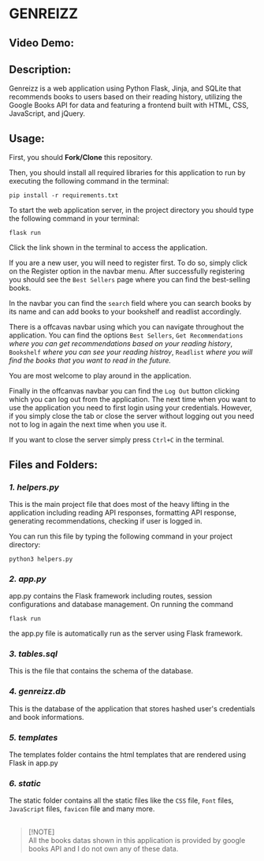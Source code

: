 # GENREIZZ
## Video Demo:
## Description:
Genreizz is a web application using Python Flask, Jinja, and SQLite that recommends books to users based on their reading history, utilizing the Google Books API for data and featuring a frontend built with HTML, CSS, JavaScript, and jQuery.
## Usage:
First, you should **Fork/Clone** this repository.

Then, you should install all required libraries for this application to run by executing the following command in the terminal:

    pip install -r requirements.txt

To start the web application server, in the project directory you should type the following command in your terminal:

    flask run

Click the link shown in the terminal to access the application.

If you are a new user, you will need to register first. To do so, simply click on the Register option in the navbar menu. After successfully registering you should see the `Best Sellers` page where you can find the best-selling books.

In the navbar you can find the `search` field where you can search books by its name and can add books to your bookshelf and readlist accordingly.

There is a offcavas navbar using which you can navigate throughout the application. You can find the options `Best Sellers`, `Get Recommendations` _where you can get recommendations based on your reading history_, `Bookshelf` _where you can see your reading histroy_, `Readlist` _where you will find the books that you want to read in the future._

You are most welcome to play around in the application.

Finally in the offcanvas navbar you can find the `Log Out` button clicking which you can log out from the application. The next time when you want to use the application you need to first login using your credentials. However, if you simply close the tab or close the server without logging out you need not to log in again the next time when you use it.

If you want to close the server simply press `Ctrl+C` in the terminal.

## Files and Folders:

### ***1. helpers.py***
This is the main project file that does most of the heavy lifting in the application including reading API responses, formatting API response, generating recommendations, checking if user is logged in.

You can run this file by typing the following command in your project directory:

    python3 helpers.py

### ***2. app.py***
app.py contains the Flask framework including routes, session configurations and database management. On running the command

    flask run

the app.py file is automatically run as the server using Flask framework.

### ***3. tables.sql***
This is the file that contains the schema of the database.

### ***4. genreizz.db***
This is the database of the application that stores hashed user's credentials and book informations.

### ***5. templates***
The templates folder contains the html templates that are rendered using Flask in app.py

### ***6. static***
The static folder contains all the static files like the `CSS` file, `Font` files, `JavaScript` files, `favicon` file and many more.

##
> [!NOTE] <br>
> All the books datas shown in this application is provided by google books API and I do not own any of these data.
